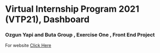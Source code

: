 # Virtual Internship Program 2021 (VTP21), Dashboard

### Ozgun Yapi and Buta Group , Exercise One , Front End Project

For website [Click Here](https://semraab.github.io/VTP21-Project/)
